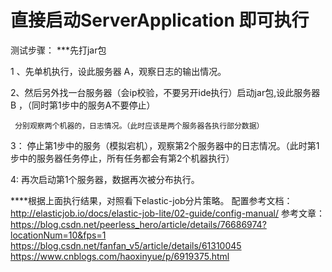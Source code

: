 # 直接启动ServerApplication  即可执行
 测试步骤：
 ***先打jar包

1 、先单机执行，设此服务器 A，观察日志的输出情况。

2、然后另外找一台服务器（会ip校验，不要另开ide执行）启动jar包,设此服务器 B ，（同时第1步中的服务A不要停止）

     分别观察两个机器的，日志情况。（此时应该是两个服务器各执行部分数据）

3： 停止第1步中的服务（模拟宕机），观察第2个服务器中的日志情况。（此时第1步中的服务器任务停止，所有任务都会有第2个机器执行）

4: 再次启动第1个服务器，数据再次被分布执行。

****根据上面执行结果，对照看下elastic-job分片策略。
配置参考文档：http://elasticjob.io/docs/elastic-job-lite/02-guide/config-manual/
参考文章：https://blog.csdn.net/peerless_hero/article/details/76686974?locationNum=10&fps=1
          https://blog.csdn.net/fanfan_v5/article/details/61310045
          https://www.cnblogs.com/haoxinyue/p/6919375.html



